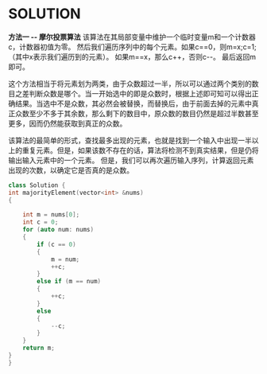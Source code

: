 ﻿# SOLUTION

**方法一 -- 摩尔投票算法**
该算法在其局部变量中维护一个临时变量m和一个计数器c，计数器初值为零。 然后我们遍历序列中的每个元素。如果c==0，则m=x;c=1;（其中x表示我们遍历到的元素）。 如果m==x，那么c++，否则c--。 最后返回m即可。

这个方法相当于将元素划为两类，由于众数超过一半，所以可以通过两个类别的数目之差判断众数是哪个。当一开始选中的即是众数时，根据上述即可知可以得出正确结果。当选中不是众数，其必然会被替换，而替换后，由于前面去掉的元素中真正众数至少不多于其余数，那么剩下的数目中，原众数的数目仍然是超过半数甚至更多，因而仍然能获取到真正的众数。

该算法的最简单的形式，查找最多出现的元素，也就是找到一个输入中出现一半以上的重复元素。但是，如果该数不存在的话，算法将检测不到真实结果，但是仍将输出输入元素中的一个元素。 但是，我们可以再次遍历输入序列，计算返回元素出现的次数，以确定它是否真的是众数。
```C++
class Solution {
int majorityElement(vector<int> &nums)
{
	
	int m = nums[0];
	int c = 0;
	for (auto num: nums)
	{
		if (c == 0)
		{
			m = num;
			++c;
		}
		else if (m == num)
		{
			++c;
		}
		else
		{
			--c;
		}
	}
	return m;
}
}
```


